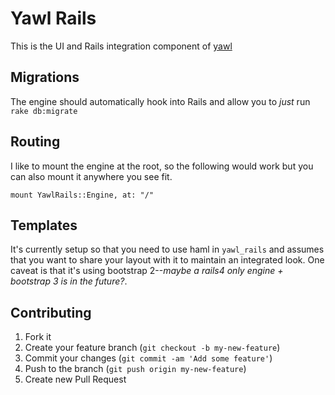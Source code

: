 # Yawl Rails

This is the UI and Rails integration component of [yawl](https://github.com/ricardochimal/yawl)

## Migrations

The engine should automatically hook into Rails and allow you to *just* run `rake db:migrate`

## Routing

I like to mount the engine at the root, so the following would work but you can also mount it anywhere you see fit.

```
mount YawlRails::Engine, at: "/"
```

## Templates

It's currently setup so that you need to use haml in `yawl_rails` and assumes that you want to share your layout with it to maintain an integrated look.  One caveat is that it's using bootstrap 2--*maybe a rails4 only engine + bootstrap 3 is in the future?*.

## Contributing

1. Fork it
2. Create your feature branch (`git checkout -b my-new-feature`)
3. Commit your changes (`git commit -am 'Add some feature'`)
4. Push to the branch (`git push origin my-new-feature`)
5. Create new Pull Request
